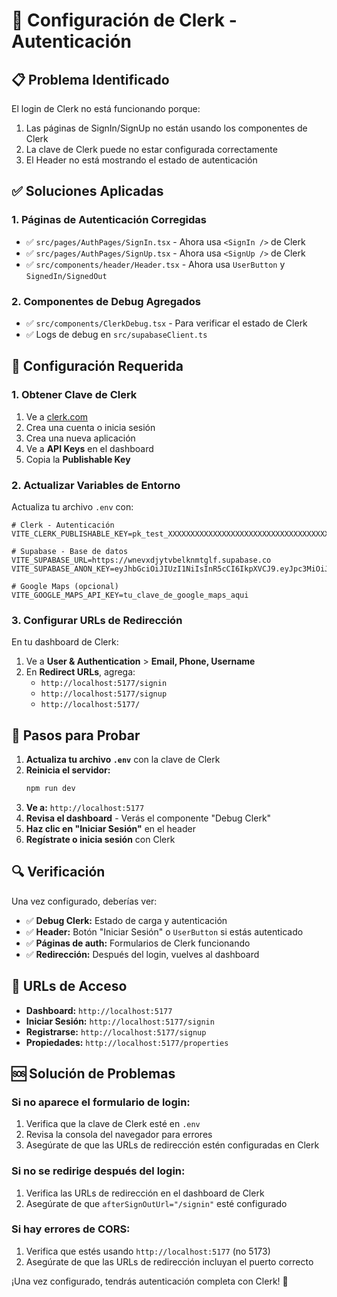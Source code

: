 # 🔐 Configuración de Clerk - Autenticación

## 📋 Problema Identificado

El login de Clerk no está funcionando porque:
1. Las páginas de SignIn/SignUp no están usando los componentes de Clerk
2. La clave de Clerk puede no estar configurada correctamente
3. El Header no está mostrando el estado de autenticación

## ✅ Soluciones Aplicadas

### **1. Páginas de Autenticación Corregidas**

- ✅ `src/pages/AuthPages/SignIn.tsx` - Ahora usa `<SignIn />` de Clerk
- ✅ `src/pages/AuthPages/SignUp.tsx` - Ahora usa `<SignUp />` de Clerk
- ✅ `src/components/header/Header.tsx` - Ahora usa `UserButton` y `SignedIn/SignedOut`

### **2. Componentes de Debug Agregados**

- ✅ `src/components/ClerkDebug.tsx` - Para verificar el estado de Clerk
- ✅ Logs de debug en `src/supabaseClient.ts`

## 🔧 Configuración Requerida

### **1. Obtener Clave de Clerk**

1. Ve a [clerk.com](https://clerk.com)
2. Crea una cuenta o inicia sesión
3. Crea una nueva aplicación
4. Ve a **API Keys** en el dashboard
5. Copia la **Publishable Key**

### **2. Actualizar Variables de Entorno**

Actualiza tu archivo `.env` con:

```env
# Clerk - Autenticación
VITE_CLERK_PUBLISHABLE_KEY=pk_test_XXXXXXXXXXXXXXXXXXXXXXXXXXXXXXXXXXXXXXXX

# Supabase - Base de datos
VITE_SUPABASE_URL=https://wnevxdjytvbelknmtglf.supabase.co
VITE_SUPABASE_ANON_KEY=eyJhbGciOiJIUzI1NiIsInR5cCI6IkpXVCJ9.eyJpc3MiOiJzdXBhYmFzZSIsInJlZiI6InduZXZ4ZGp5dHZiZWxrbm10Z2xmIiwicm9sZSI6ImFub24iLCJpYXQiOjE3NTIxMzQxMjksImV4cCI6MjA2NzcxMDEyOX0.akA0n6yo5CbgB71dOTZBIEsityuohWegUpTTwQXdDA0

# Google Maps (opcional)
VITE_GOOGLE_MAPS_API_KEY=tu_clave_de_google_maps_aqui
```

### **3. Configurar URLs de Redirección**

En tu dashboard de Clerk:

1. Ve a **User & Authentication** > **Email, Phone, Username**
2. En **Redirect URLs**, agrega:
   - `http://localhost:5177/signin`
   - `http://localhost:5177/signup`
   - `http://localhost:5177/`

## 🚀 Pasos para Probar

1. **Actualiza tu archivo `.env`** con la clave de Clerk
2. **Reinicia el servidor:**
   ```bash
   npm run dev
   ```
3. **Ve a:** `http://localhost:5177`
4. **Revisa el dashboard** - Verás el componente "Debug Clerk"
5. **Haz clic en "Iniciar Sesión"** en el header
6. **Regístrate o inicia sesión** con Clerk

## 🔍 Verificación

Una vez configurado, deberías ver:

- ✅ **Debug Clerk:** Estado de carga y autenticación
- ✅ **Header:** Botón "Iniciar Sesión" o `UserButton` si estás autenticado
- ✅ **Páginas de auth:** Formularios de Clerk funcionando
- ✅ **Redirección:** Después del login, vuelves al dashboard

## 📱 URLs de Acceso

- **Dashboard:** `http://localhost:5177`
- **Iniciar Sesión:** `http://localhost:5177/signin`
- **Registrarse:** `http://localhost:5177/signup`
- **Propiedades:** `http://localhost:5177/properties`

## 🆘 Solución de Problemas

### **Si no aparece el formulario de login:**
1. Verifica que la clave de Clerk esté en `.env`
2. Revisa la consola del navegador para errores
3. Asegúrate de que las URLs de redirección estén configuradas en Clerk

### **Si no se redirige después del login:**
1. Verifica las URLs de redirección en el dashboard de Clerk
2. Asegúrate de que `afterSignOutUrl="/signin"` esté configurado

### **Si hay errores de CORS:**
1. Verifica que estés usando `http://localhost:5177` (no 5173)
2. Asegúrate de que las URLs de redirección incluyan el puerto correcto

¡Una vez configurado, tendrás autenticación completa con Clerk! 🔐 